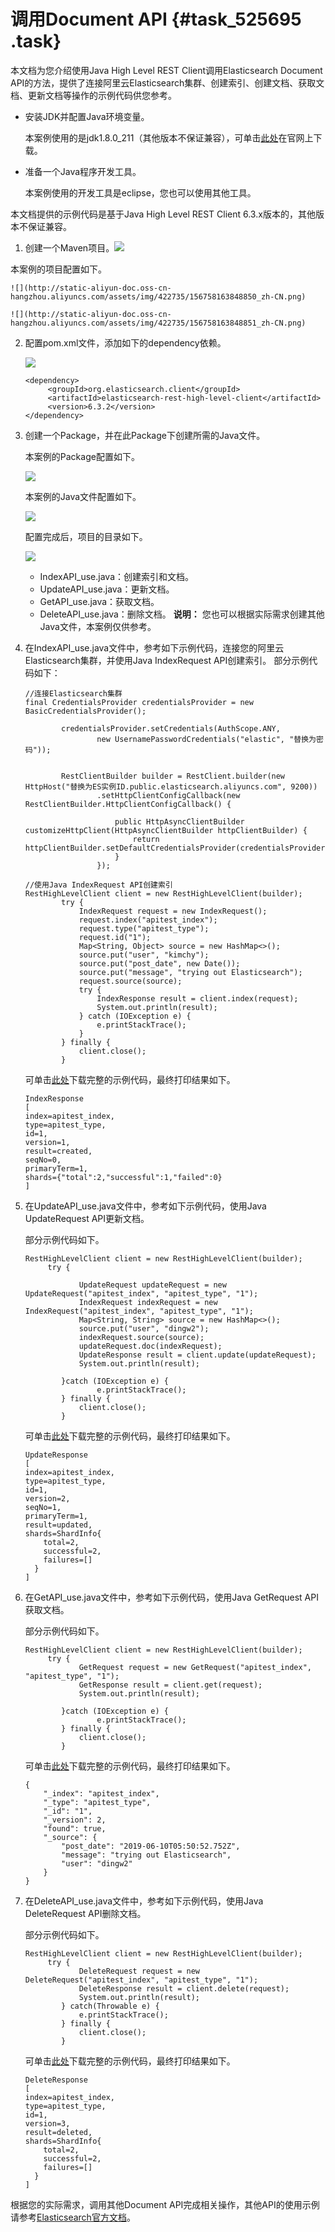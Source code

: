 # 调用Document API {#task_525695 .task}

本文档为您介绍使用Java High Level REST Client调用Elasticsearch Document API的方法，提供了连接阿里云Elasticsearch集群、创建索引、创建文档、获取文档、更新文档等操作的示例代码供您参考。

-   安装JDK并配置Java环境变量。

    本案例使用的是jdk1.8.0\_211（其他版本不保证兼容），可单击[此处](https://www.oracle.com/technetwork/java/javase/downloads/jdk8-downloads-2133151.html)在官网上下载。

-   准备一个Java程序开发工具。

    本案例使用的开发工具是eclipse，您也可以使用其他工具。


本文档提供的示例代码是基于Java High Level REST Client 6.3.x版本的，其他版本不保证兼容。

1.  创建一个Maven项目。![](http://static-aliyun-doc.oss-cn-hangzhou.aliyuncs.com/assets/img/422735/156758163848849_zh-CN.png)

 本案例的项目配置如下。

    ![](http://static-aliyun-doc.oss-cn-hangzhou.aliyuncs.com/assets/img/422735/156758163848850_zh-CN.png)

    ![](http://static-aliyun-doc.oss-cn-hangzhou.aliyuncs.com/assets/img/422735/156758163848851_zh-CN.png)

2.  配置pom.xml文件，添加如下的dependency依赖。 

    ![](http://static-aliyun-doc.oss-cn-hangzhou.aliyuncs.com/assets/img/422735/156758163848919_zh-CN.png)

    ``` {#codeblock_v5u_qub_fyu}
    <dependency>
         <groupId>org.elasticsearch.client</groupId>
         <artifactId>elasticsearch-rest-high-level-client</artifactId>
         <version>6.3.2</version>
    </dependency>
    ```

3.  创建一个Package，并在此Package下创建所需的Java文件。 

    本案例的Package配置如下。

    ![](http://static-aliyun-doc.oss-cn-hangzhou.aliyuncs.com/assets/img/422735/156758163948914_zh-CN.png)

    本案例的Java文件配置如下。

    ![](http://static-aliyun-doc.oss-cn-hangzhou.aliyuncs.com/assets/img/422735/156758163948917_zh-CN.png)

    配置完成后，项目的目录如下。

    ![](http://static-aliyun-doc.oss-cn-hangzhou.aliyuncs.com/assets/img/422735/156758163948918_zh-CN.png)

    -   IndexAPI\_use.java：创建索引和文档。
    -   UpdateAPI\_use.java：更新文档。
    -   GetAPI\_use.java：获取文档。
    -   DeleteAPI\_use.java：删除文档。
    **说明：** 您也可以根据实际需求创建其他Java文件，本案例仅供参考。

4.  在IndexAPI\_use.java文件中，参考如下示例代码，连接您的阿里云Elasticsearch集群，并使用Java IndexRequest API创建索引。 部分示例代码如下：

    ``` {#codeblock_s85_lcv_j5e}
    //连接Elasticsearch集群
    final CredentialsProvider credentialsProvider = new BasicCredentialsProvider();
    
            credentialsProvider.setCredentials(AuthScope.ANY,
                    new UsernamePasswordCredentials("elastic", "替换为密码"));
    
    
            RestClientBuilder builder = RestClient.builder(new HttpHost("替换为ES实例ID.public.elasticsearch.aliyuncs.com", 9200))
                    .setHttpClientConfigCallback(new RestClientBuilder.HttpClientConfigCallback() {
    
                        public HttpAsyncClientBuilder customizeHttpClient(HttpAsyncClientBuilder httpClientBuilder) {
                            return httpClientBuilder.setDefaultCredentialsProvider(credentialsProvider);
                        }
                    });
    ```

    ``` {#codeblock_52x_imt_edo}
    //使用Java IndexRequest API创建索引
    RestHighLevelClient client = new RestHighLevelClient(builder);
            try {
                IndexRequest request = new IndexRequest();
                request.index("apitest_index");
                request.type("apitest_type");
                request.id("1");
                Map<String, Object> source = new HashMap<>();
                source.put("user", "kimchy");
                source.put("post_date", new Date());
                source.put("message", "trying out Elasticsearch");
                request.source(source);
                try {
                    IndexResponse result = client.index(request);
                    System.out.println(result);
                } catch (IOException e) {
                    e.printStackTrace();
                }
            } finally {
                client.close();
            }
    ```

    可单击[此处](http://docs-aliyun.cn-hangzhou.oss.aliyun-inc.com/assets/attach/111308/cn_zh/1560148511073/IndexAPI_use.java)下载完整的示例代码，最终打印结果如下。

    ``` {#codeblock_7w3_z2p_ywp}
    IndexResponse
    [
    index=apitest_index,
    type=apitest_type,
    id=1,
    version=1,
    result=created,
    seqNo=0,
    primaryTerm=1,
    shards={"total":2,"successful":1,"failed":0}
    ]
    ```

5.  在UpdateAPI\_use.java文件中，参考如下示例代码，使用Java UpdateRequest API更新文档。 

    部分示例代码如下。

    ``` {#codeblock_9hd_1z5_ygz}
    RestHighLevelClient client = new RestHighLevelClient(builder);
         try {
    
                UpdateRequest updateRequest = new UpdateRequest("apitest_index", "apitest_type", "1");
                IndexRequest indexRequest = new IndexRequest("apitest_index", "apitest_type", "1");
                Map<String, String> source = new HashMap<>();
                source.put("user", "dingw2");
                indexRequest.source(source);
                updateRequest.doc(indexRequest);
                UpdateResponse result = client.update(updateRequest);
                System.out.println(result);
    
            }catch (IOException e) {
                    e.printStackTrace();
            } finally {
                client.close();
            }
    ```

    可单击[此处](http://docs-aliyun.cn-hangzhou.oss.aliyun-inc.com/assets/attach/111308/cn_zh/1560146630789/UpdateAPI_use.java)下载完整的示例代码，最终打印结果如下。

    ``` {#codeblock_fyu_v95_3o8}
    UpdateResponse
    [
    index=apitest_index,
    type=apitest_type,
    id=1,
    version=2,
    seqNo=1,
    primaryTerm=1,
    result=updated,
    shards=ShardInfo{
        total=2,
        successful=2,
        failures=[]
      }
    ]
    ```

6.  在GetAPI\_use.java文件中，参考如下示例代码，使用Java GetRequest API获取文档。 

    部分示例代码如下。

    ``` {#codeblock_ub7_tsv_ppg}
    RestHighLevelClient client = new RestHighLevelClient(builder);
         try {
                GetRequest request = new GetRequest("apitest_index", "apitest_type", "1");
                GetResponse result = client.get(request);
                System.out.println(result);
    
            }catch (IOException e) {
                    e.printStackTrace();
            } finally {
                client.close();
            }
    ```

    可单击[此处](http://docs-aliyun.cn-hangzhou.oss.aliyun-inc.com/assets/attach/111308/cn_zh/1560147643769/GetAPI_use.java)下载完整的示例代码，最终打印结果如下。

    ``` {#codeblock_4zo_n5z_e7f}
    {
        "_index": "apitest_index",
        "_type": "apitest_type",
        "_id": "1",
        "_version": 2,
        "found": true,
        "_source": {
            "post_date": "2019-06-10T05:50:52.752Z",
            "message": "trying out Elasticsearch",
            "user": "dingw2"
        }
    }
    ```

7.  在DeleteAPI\_use.java文件中，参考如下示例代码，使用Java DeleteRequest API删除文档。 

    部分示例代码如下。

    ``` {#codeblock_4cd_h1z_9ls}
    RestHighLevelClient client = new RestHighLevelClient(builder);
         try {
                DeleteRequest request = new DeleteRequest("apitest_index", "apitest_type", "1");
                DeleteResponse result = client.delete(request);
                System.out.println(result);
            } catch(Throwable e) {
                e.printStackTrace();
            } finally {
                client.close();
            }
    ```

    可单击[此处](http://docs-aliyun.cn-hangzhou.oss.aliyun-inc.com/assets/attach/111308/cn_zh/1560148219617/DeleteAPI_use.java)下载完整的示例代码，最终打印结果如下。

    ``` {#codeblock_2jl_8lj_2f5}
    DeleteResponse
    [
    index=apitest_index,
    type=apitest_type,
    id=1,
    version=3,
    result=deleted,
    shards=ShardInfo{
        total=2,
        successful=2,
        failures=[]
      }
    ]
    ```


根据您的实际需求，调用其他Document API完成相关操作，其他API的使用示例请参考[Elasticsearch官方文档](https://www.elastic.co/guide/en/elasticsearch/client/java-rest/6.3/java-rest-high-supported-apis.html)。

